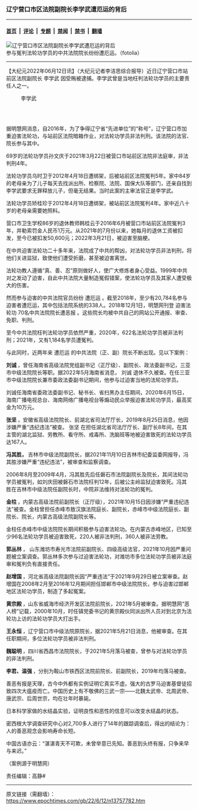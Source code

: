 ### 辽宁营口市区法院副院长李学武遭厄运的背后

---

#### [首页](../../../..?n13757782) &nbsp;|&nbsp; [评论](../../../../../epoch-comment?n13757782) &nbsp;|&nbsp; [专题](../../../../../epoch-special?n13757782) &nbsp;|&nbsp; [禁闻](../../../../../epoch-news?n13757782) &nbsp;|&nbsp; [禁书](../../../../../books?n13757782) &nbsp;|&nbsp; [翻墙](https://github.com/gfw-breaker/nogfw/blob/master/README.md?n13757782)


<div><img alt="辽宁营口市区法院副院长李学武遭厄运的背后" class="attachment-djy_600_400 size-djy_600_400 wp-post-image" src="https://i.epochtimes.com/assets/uploads/2022/06/id13757971-240_F_202811252_SL8DG9q5Yw0BZ66je9ix4JU2fEhif0hy.jpeg"/>
<div class="caption">
 参与冤判法轮功学员的中共法院院长纷纷遭厄运。（fotolia）
</div></div><hr/><div class="post_content" id="artbody" itemprop="articleBody">
 <!-- article content begin -->
 <p>
  【大纪元2022年06月12日讯】（大纪元记者李洁思综合报导）近日辽宁营口市站前区法院副院长
  <ok href="https://www.epochtimes.com/gb/tag/%E6%9D%8E%E5%AD%A6%E6%AD%A6.html">
   李学武
  </ok>
  因受贿被逮捕。李学武曾是当地枉判法轮功学员的主要责任人之一。
 </p>
 <figure aria-describedby="caption-attachment-13757786" class="wp-caption aligncenter" id="attachment_13757786" style="width: 86px">
  <ok href="https://i.epochtimes.com/assets/uploads/2022/06/id13757786-2022-6-11-203517-0.jpeg" target="_blank">
   <img alt="" class="size-full wp-image-13757786" src="https://i.epochtimes.com/assets/uploads/2022/06/id13757786-2022-6-11-203517-0.jpeg"/>
  </ok>
  <br/><figcaption class="wp-caption-text" id="caption-attachment-13757786">
   <ok href="https://www.epochtimes.com/gb/tag/%E6%9D%8E%E5%AD%A6%E6%AD%A6.html">
    李学武
   </ok>
  </figcaption><br/>
 </figure><br/>
 <p>
  据明慧网消息，自2016年，为了争得辽宁省“先进单位”的“称号”，辽宁营口市加重迫害法轮功，与站前区法院暗箱作业，对法轮功学员非法判刑。该法院的法官、院长参与其中。
 </p>
 <p>
  69岁的法轮功学员孙文庆于2021年3月22日被营口市站前区法院非法庭审，非法判刑4年。
 </p>
 <p>
  法轮功学员乌时卫于2012年4月18日遭绑架，后被站前区法院冤判5年。家中84岁的老母亲为了儿子每天去找派出所、检察院、法院、国保大队等部门，还亲自找到李学武要求无罪释放儿子，但毫无结果。当时此案的主审法官正是李学武。
 </p>
 <p>
  法轮功学员矫桂珍于2012年4月18日遭绑架，被站前区法院冤判4年。家中近八十岁的老母亲需要她照料。
 </p>
 <p>
  营口市卫生学校86岁的退休教师韩桂云于2016年6月被营口市站前区法院冤判3年，并勒索罚金人民币1万元。从2021年的7月份以来，她每月的退休工资被扣发，至今已被扣发50,600元；2022年3月21日，被迫害至脑梗。
 </p>
 <p>
  在中共迫害法轮功二十多年来，法院成了中共的帮凶，对法轮功学员非法判刑，将他们关进监狱，致使他们遭受折磨，甚至被迫害离世。
 </p>
 <p>
  法轮功教人遵循“真、善、忍”原则做好人，使广大修炼者身心受益。1999年中共对之发动了迫害，自此中共法院大量制造冤假错案，使法轮功学员及其家人遭受极大的伤害。
 </p>
 <p>
  然而参与迫害的中共法院官员纷纷
  <ok href="https://www.epochtimes.com/gb/tag/%E9%81%AD%E5%8E%84%E8%BF%90.html">
   遭厄运
  </ok>
  。截至2018年，至少有20,784名参与迫害者遭厄运，其中包括法院系统的338人。2018年12月1日，明慧网刊登
  <ok href="https://big5.minghui.org/mh/articles/2018/12/1/迫害法轮功-70名中共法院院长遭恶报（一）-377865.html">
   迫害法轮功 70名中共法院院长遭恶报
  </ok>
  。这些院长均被中共自己的网站公开通报、审查、免职、判刑。
 </p>
 <p>
  至今中共法院枉判法轮功学员依然严重，2020年，622名法轮功学员被非法判刑；2021年，又有1,184名学员遭冤判。
 </p>
 <p>
  与此同时，近两年来
  <ok href="https://www.epochtimes.com/gb/tag/%E9%81%AD%E5%8E%84%E8%BF%90.html">
   遭厄运
  </ok>
  的中共法院（正、副）院长不断出现。见以下案例：
 </p>
 <p>
  <strong>
   <ok href="https://www.epochtimes.com/gb/tag/%E5%88%98%E8%AF%9A.html">
    刘诚
   </ok>
  </strong>
  ，曾任海南省高级法院党组副书记（正厅级）、副院长、政法委副书记，三亚市中级法院院长等职。据2022年5月海南省消息，
  <ok href="https://www.epochtimes.com/gb/tag/%E5%88%98%E8%AF%9A.html">
   刘诚
  </ok>
  退休不久被查。在任三亚市中级法院院长兼市委政法委副书记期间，他参与过迫害当地的法轮功学员。
 </p>
 <p>
  刘诚任海南省委政法委副书记、秘书长、省扫黑办主任期间，2020年6月15日，海南广播电视总台、海南网络广播电视台等煽动民众举报迫害法轮功学员，最高奖金为10万元。
 </p>
 <p>
  <strong>
   <ok href="https://www.epochtimes.com/gb/tag/%E5%BC%A0%E5%9D%9A.html">
    张坚
   </ok>
  </strong>
  ，安徽省高级法院院长、前湖北省司法厅厅长，2019年8月25日消息，他因涉嫌严重“违纪违法”被查。
  <ok href="https://www.epochtimes.com/gb/tag/%E5%BC%A0%E5%9D%9A.html">
   张坚
  </ok>
  在担任湖北省司法厅厅长、副厅长8年间，在其主管的湖北监狱、劳教所、看守所、戒毒所、洗脑班等地被迫害致死的法轮功学员达167人。
 </p>
 <p>
  <strong>
   冯其胜，
  </strong>
  吉林市中级法院副院长，据2021年11月10日吉林市纪委监委网报导，冯其胜涉嫌严重“违纪违法”，被审查和监察调查。
 </p>
 <p>
  2006年8月至2009年4月，冯其胜先后任磐石市法院副院长及院长，其间法轮功学员被冤判，如刘庆田被磐石市法院枉判12年，后被公主岭监狱迫害致死。冯其胜在吉林市中级法院任副院长时，中院非法维持对法轮功的冤判。
 </p>
 <p>
  <strong>
   金柱
  </strong>
  ，内蒙古高级法院前副院长（正厅级），2021年10月15日因涉嫌“严重违纪违法”被查。金柱曾担任赤峰市敖汉旗法院庭长、副院长，赤峰市中级法院庭长、副院长、院长，内蒙古高级法院副院长等。
 </p>
 <p>
  金柱任赤峰市中级法院院长期间积极参与迫害法轮功。在内蒙古赤峰地区，已知至少96名法轮功学员被迫害致死，220人被非法判刑，360人被非法劳教。
 </p>
 <p>
  <strong>
   郭丛林
  </strong>
  ， 山东潍坊市寿光市法院前副院长、四级高级法官，2021年10月因严重问题被立案调查。郭丛林多次参与过迫害法轮功，对潍坊市多位法轮功学员被非法庭审和冤判负有直接责任。
 </p>
 <p>
  <strong>
   赵增国
  </strong>
  ，河北省高级法院副院长因“严重违法”于2021年9月29日被立案审查。赵增国在2008年2月至2016年12月期间担任邯郸市中级法院院长，参与迫害过邯郸地区法轮功学员，制造了多起冤案。
 </p>
 <p>
  <strong>
   黄宗殿
  </strong>
  ，山东省威海市经济开发区法院前院长，2021年5月被审查。据明慧网“恶人榜”记载，2000年10月，时任镇党委书记的黄宗殿伙同派出所人员对到北京为法轮功上访的法轮功学员大打出手。
 </p>
 <p>
  <strong>
   王永恒
  </strong>
  ，辽宁营口市中级法院原院长，据2021年5月21日消息，他被审查。在其任职期间，多位法轮功学员被非法判刑。
 </p>
 <p>
  <strong>
   魏聪明
  </strong>
  ，四川省西昌市法院院长，于2021年5月落马被查，曾参与对法轮功学员的非法判刑。
 </p>
 <p>
  <strong>
   李君、温强
  </strong>
  ，分别为鞍山市铁西区法院前院长、前副院长，2019年均落马被查。
 </p>
 <p>
  善恶有报是天理，古今中外都有实例证明它真实不虚。强大的古罗马迫害基督徒招致四次大瘟疫而亡。中国历史上有不敬佛的三武一宗——北魏太武帝、北周武帝、唐武宗、后周世宗，均在壮年时暴毙。
 </p>
 <p>
  日本科学家做的水结晶实验，证明良性和恶性的信息可以改变水结晶的状态。
 </p>
 <p>
  密西根大学调查研究中心对2,700多人进行了14年的跟踪调查后，得出的结论为：人的善恶观念会影响寿命长短。
 </p>
 <p>
  中国古语亦云：“湛湛青天不可欺，未曾举意已先知。善恶到头终有报，只争来早与来迟。”
 </p>
 <p>
  （案例源于明慧网）
 </p>
 <p>
  责任编辑：高静#
 </p>
 <!-- article content end -->
 <div id="below_article_ad">
 </div>
</div>


---

原文链接（需翻墙）：https://www.epochtimes.com/gb/22/6/12/n13757782.htm